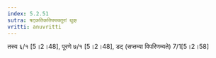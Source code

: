```yaml
---
index: 5.2.51
sutra: षट्कतिकतिपयचतुरां थुक्
vritti: anuvritti
---
```


तस्य  ६/१  [5।2।48], पूरणे ७/१  [5।2।48],   डट् (सप्तम्या विपरिणम्यते)  7/1[5।2।58]